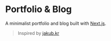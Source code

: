 # Portfolio & Blog

A minimalist portfolio and blog built with [Next.js](https://nextjs.org).

> Inspired by [jakub.kr](https://jakub.kr)
